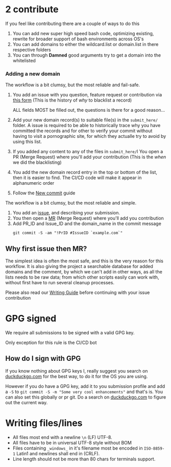 # 2 contribute

If you feel like contributing there are a couple of ways to do this

1. You can add new super high speed bash code, optimizing existing, rewrite for 
    broader support of bash environments across OS's
1. You can add domains to either the wildcard.list or domain.list in there 
    respective folders
1. You can through **Damned** good arguments try to get a domain into the 
    whitelisted

### Adding a new domain
The workflow is a bit clumsy, but the most reliable and fail-safe.
   1. You add an issue with you question, feature request or contribution
      via [this form](https://mypdns.org/my-privacy-dns/porn-records/-/issues/new?issue[issue_type]=issue&issuable_template=Adult%20contents)
      (This is the history of _why_ to blacklist a record)

      ALL fields MOST be filled out, the questions is there for a
      good reason...

   2. Add your new domain record(s) to suitable file(s) in the `submit_here/`
      folder.
      A issue is required to be able to historically trace why you
      have committed the records and for other to verify your commit
      without having to visit a pornographic site, for which they actualle
      try to avoid by using this list.

   3. If you added any content to any of the files in `submit_here/`l
      You open a PR (Merge Request) where you'll add your contribution
      (This is the _when_ we did the blacklisting)

   4. You add the new domain record entry in the top or bottom of the list,
      then it is easier to find.
      The CI/CD code will make it appear in alphanumeric order

   5. Follow the [New commit](#new-commit) guide


The workflow is a bit clumsy, but the most reliable and simple.
1. You add an [issue](issues/new), and describing your submission.
1. You then open a [MR](/merge_requests/new) (Merge Request) where you'll add you contribution
1. Add PR_ID and Issue_ID and the domain_name in the commit message
   ```shell
   git commit -S -am "!PrID #IssueID `example.com`"
   ```

## Why first issue then MR?
The simplest idea is often the most safe, and this is the very reason for this 
workflow. It is also giving the project a searchable database for added domains
and the comment, by which we can't add in other ways, as all the lists needs to 
be raw data; from which other scripts easily can work with, without first have 
to run several cleanup processes.

Please also read our [Writing Guide](https://mypdns.org/mypdns/support/-/wikis/contributing/Writing-Guide) before continuing with your issue contribution

# GPG signed
We require all submissions to be signed with a valid GPG key.

Only exception for this rule is the CI/CD bot

## How do I sign with GPG
If you know nothing about GPG keys I, really suggest you search on 
[duckduckgo.com](https://duckduckgo.com) for the best way, to do it for the OS you 
are using.

However if you do have a GPG key, add it to you submission profile and add a `-S`
to `git commit -S -m "Some very cool enhancements"` and that's is. You can also 
set this globally or pr git. Do a search on [duckduckgo.com](https://duckduckgo.com)
to figure out the current way.

# Writing files/lines
- All files most end with a newline `\n` (LF) UTF-8.
- All files have to be in universal UTF-8 style without BOM
- Files containing `_windows_` in it's filename most be encoded in `ISO-8859-1`
  Latin1 and newlines shall end in (CRLF).
- Line length should not be more than 80 chars for terminals support.
